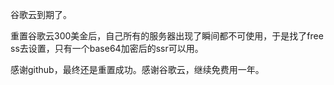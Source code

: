 谷歌云到期了。

重置谷歌云300美金后，自己所有的服务器出现了瞬间都不可使用，于是找了free ss去设置，只有一个base64加密后的ssr可以用。

感谢github，最终还是重置成功。感谢谷歌云，继续免费用一年。
